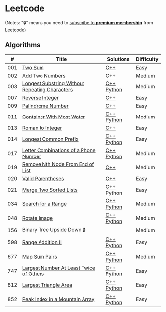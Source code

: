 # Leetcode

(Notes: ":lock:" means you need to [subscribe to **premium membership**](https://leetcode.com/subscribe/) from Leetcode)

## Algorithms
| # | Title | Solutions | Difficulty |
|---| ----- | --------------------------- | ---------- |
|001|[Two Sum](https://leetcode.com/problems/two-sum/description/) | [C++](./C++/001.%20Two%20Sum.cpp) |  Easy |
|002|[Add Two Numbers](https://leetcode.com/problems/add-two-numbers/description/) | [C++](./C++/002.%20Add%20Two%20Numbers.cpp) |  Medium |
|003|[Longest Substring Without Repeating Characters](https://leetcode.com/problems/longest-substring-without-repeating-characters/description/) | [C++](./C++/003.%20Longest%20Substring%20Without%20Repeating%20Characters.cpp) [Python](./Python/003.%20Longest%20Substring%20Without%20Repeating%20Characters.py) |  Medium |
|007|[Reverse Integer](https://leetcode.com/problems/reverse-integer/description/) | [C++](./C++/007.%20Reverse%20Integer.cpp) |  Easy |
|009|[Palindrome Number](https://leetcode.com/problems/palindrome-number/description/) | [C++](./C++/009.%20Palindrome%20Number.cpp) |  Easy |
|011|[Container With Most Water](https://leetcode.com/problems/container-with-most-water/description/) | [C++](./C++/011.%20Container%20With%20Most%20Water.cpp) [Python](./Python/011.%20Container%20With%20Most%20Water.py) |  Medium |
|013|[Roman to Integer](https://leetcode.com/problems/roman-to-integer/description/) | [C++](./C++/013.%20Roman%20to%20Integer.cpp) |  Easy |
|014|[Longest Common Prefix](https://leetcode.com/problems/longest-common-prefix/description/) | [C++](./C++/014.%20Longest%20Common%20Prefix.cpp) [Python](./Python/014.%20Longest%20Common%20Prefix.py) |  Easy |
|017|[Letter Combinations of a Phone Number](https://leetcode.com/problems/letter-combinations-of-a-phone-number/description/) | [C++](./C++/017.%20Letter%20Combinations%20of%20a%20Phone%20Number.cpp) [Python](./Python/017.%20Letter%20Combinations%20of%20a%20Phone%20Number.py) |  Medium |
|019|[Remove Nth Node From End of List](https://leetcode.com/problems/remove-nth-node-from-end-of-list/description/) | [C++](./C++/019.%20Remove%20Nth%20Node%20From%20End%20of%20List.cpp) |  Medium |
|020|[Valid Parentheses](https://leetcode.com/problems/valid-parentheses/description/) | [C++](./C++/020.%20Valid%20Parentheses.cpp) |  Easy |
|021|[Merge Two Sorted Lists](https://leetcode.com/problems/merge-two-sorted-lists/description/) | [C++](./C++/021.%20Merge%20Two%20Sorted%20Lists.cpp) [Python](./Python/021.%20Merge%20Two%20Sorted%20Lists.py) |  Easy |
|034|[Search for a Range](https://leetcode.com/problems/search-for-a-range/description/) | [C++](./C++/034.%20Search%20for%20a%20Range.cpp) [Python](./Python/034.%20Search%20for%20a%20Range.py) |  Medium |
|048|[Rotate Image](https://leetcode.com/problems/rotate-image/description/) | [C++](./C++/048.%20Rotate%20Image.cpp) [Python](./Python/048.%20Rotate%20Image.py) |  Medium |
|156|Binary Tree Upside Down :lock:| | Medium |
|598|[Range Addition II](https://leetcode.com/problems/range-addition-ii/description/) | [C++](./C++/598.%20Range%20Addition%20II.cpp) [Python](./Python/598.%20Range%20Addition%20II.py) | Easy |
|677|[Map Sum Pairs](https://leetcode.com/problems/map-sum-pairs/description/) | [C++](./C++/677.%20Map%20Sum%20Pairs.cpp) [Python](./Python/677.%20Map%20Sum%20Pairs.py) | Medium |
|747|[Largest Number At Least Twice of Others](https://leetcode.com/problems/largest-number-at-least-twice-of-others/description/) | [C++](./C++/747.%20Largest%20Number%20At%20Least%20Twice%20of%20Others.cpp) [Python](./Python/747.%20Largest%20Number%20At%20Least%20Twice%20of%20Others.py) | Easy |
|812|[Largest Triangle Area](https://leetcode.com/problems/largest-triangle-area/description/) | [C++](./C++/812.%20Largest%20Triangle%20Area.cpp) [Python](./Python/812.%20Largest%20Triangle%20Area.py) | Easy |
|852|[Peak Index in a Mountain Array](https://leetcode.com/problems/peak-index-in-a-mountain-array/description/) | [C++](./C++/852.%20Peak%20Index%20in%20a%20Mountain%20Array.cpp) [Python](./Python/852.%20Peak%20Index%20in%20a%20Mountain%20Array.py) | Easy |